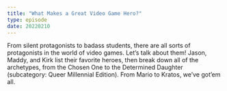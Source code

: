 ```yaml
---
title: "What Makes a Great Video Game Hero?"
type: episode
date: 20220210
---
```

From silent protagonists to badass students, there are all sorts of protagonists in the world of video games. Let’s talk about them! Jason, Maddy, and Kirk list their favorite heroes, then break down all of the archetypes, from the Chosen One to the Determined Daughter (subcategory: Queer Millennial Edition). From Mario to Kratos, we’ve got’em all.